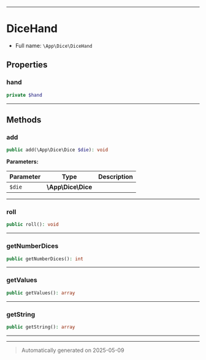 ***

# DiceHand





* Full name: `\App\Dice\DiceHand` 



## Properties


### hand



```php
private $hand
```






***

## Methods


### add



```php
public add(\App\Dice\Dice $die): void
```








**Parameters:**

| Parameter | Type | Description |
|-----------|------|-------------|
| `$die` | **\App\Dice\Dice** |  |





***

### roll



```php
public roll(): void
```












***

### getNumberDices



```php
public getNumberDices(): int
```












***

### getValues



```php
public getValues(): array
```












***

### getString



```php
public getString(): array
```












***


***
> Automatically generated on 2025-05-09
